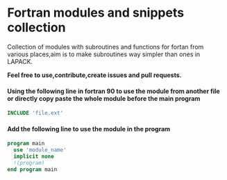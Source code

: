 # Fortran modules and snippets collection
Collection of modules with subroutines and functions for fortan from various places,aim is to make subroutines way simpler than ones in LAPACK.


**Feel free to use,contribute,create issues and pull requests.**

#### Using the following line in fortran 90 to use the module from another file or directly copy paste the whole module before the main program
```f90
INCLUDE 'file.ext'
```
#### Add the following line to use the module in the program

```f90
program main
  use 'module_name'
  implicit none
  !(program)
end program main
```
